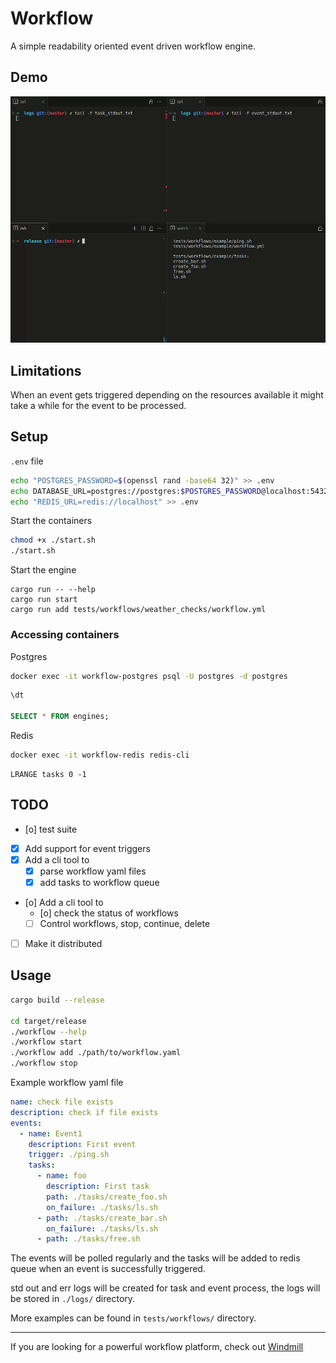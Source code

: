 # Workflow

A simple readability oriented event driven workflow engine.
## Demo
![](./demo.gif)

## Limitations

When an event gets triggered depending on the resources available it might take a while for the event to be processed.

## Setup

`.env` file

```bash
echo "POSTGRES_PASSWORD=$(openssl rand -base64 32)" >> .env
echo DATABASE_URL=postgres://postgres:$POSTGRES_PASSWORD@localhost:5432/postgres >> .env
echo "REDIS_URL=redis://localhost" >> .env
```

Start the containers

```bash
chmod +x ./start.sh
./start.sh
```

Start the engine
```
cargo run -- --help
cargo run start
cargo run add tests/workflows/weather_checks/workflow.yml
```

### Accessing containers

Postgres

```bash
docker exec -it workflow-postgres psql -U postgres -d postgres
```

```sql
\dt

SELECT * FROM engines;
```

Redis

```bash
docker exec -it workflow-redis redis-cli
```

```redis
LRANGE tasks 0 -1
```

## TODO
- [o] test suite
- [x] Add support for event triggers
- [x] Add a cli tool to 
  - [x] parse workflow yaml files
  - [x] add tasks to workflow queue 
- [o] Add a cli tool to 
  - [o] check the status of workflows
  - [ ] Control workflows, stop, continue, delete
- [ ] Make it distributed


## Usage

```bash
cargo build --release

cd target/release
./workflow --help
./workflow start
./workflow add ./path/to/workflow.yaml
./workflow stop

```

Example workflow yaml file

```yaml
name: check file exists
description: check if file exists
events:
  - name: Event1
    description: First event
    trigger: ./ping.sh
    tasks:
      - name: foo
        description: First task
        path: ./tasks/create_foo.sh
        on_failure: ./tasks/ls.sh
      - path: ./tasks/create_bar.sh
        on_failure: ./tasks/ls.sh
      - path: ./tasks/free.sh
```

The events will be polled regularly and the tasks will be added to redis queue when an event is successfully triggered.

std out and err logs will be created for task and event process, the logs will be stored in `./logs/` directory.

More examples can be found in `tests/workflows/` directory.

---

If you are looking for a powerful workflow platform, check out [Windmill](https://github.com/windmill-labs/windmill)